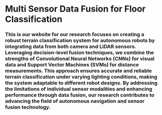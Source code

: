 # Multi Sensor Data Fusion for Floor Classification
### This is our website for our research focuses on creating a robust terrain classification system for autonomous robots by integrating data from both camera and LiDAR sensors. Leveraging decision-level fusion techniques, we combine the strengths of Convolutional Neural Networks (CNNs) for visual data and Support Vector Machines (SVMs) for distance measurements. This approach ensures accurate and reliable terrain classification under varying lighting conditions, making the system adaptable to different robot designs. By addressing the limitations of individual sensor modalities and enhancing performance through data fusion, our research contributes to advancing the field of autonomous navigation and sensor fusion technology.
<br/>

